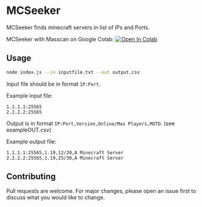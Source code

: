 # MCSeeker

MCSeeker finds minecraft servers in list of IPs and Ports.

MCSeeker with Masscan on Google Colab:
[![Open In Colab](https://colab.research.google.com/assets/colab-badge.svg)](https://colab.research.google.com/github/2Peti/mcseeker/blob/main/colab.ipynb)

## Usage

```bash
node index.js --in inputfile.txt --out output.csv
```
Input file should be in format ```IP:Port```.

Example input file: 
```
1.1.1.1:25565
2.2.2.2:25565
```

Output is in format ```IP:Port,Version,Online/Max Players,MOTD```. (see exampleOUT.csv)

Example output file: 
```
1.1.1.1:25565,1.19,12/20,A Minecraft Server
2.2.2.2:25565,1.19,25/30,A Minecraft Server
```

## Contributing
Pull requests are welcome. For major changes, please open an issue first to discuss what you would like to change.
